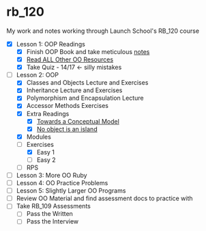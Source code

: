 # rb_120 #

My work and notes working through Launch School's RB_120 course

- [x] Lesson 1: OOP Readings
  - [x] Finish OOP Book and take meticulous [notes](./OOP_book/oop_book_notes.md)
  - [x] [Read ALL Other OO Resources](./extra_resources/)
  - [x] Take Quiz - 14/17 <- silly mistakes
- [ ] Lesson 2: OOP
  - [x] Classes and Objects Lecture and Exercises
  - [x] Inheritance Lecture and Exercises
  - [x] Polymorphism and Encapsulation Lecture
  - [x] Accessor Methods Exercises
  - [x] Extra Readings
    - [x] [Towards a Conceptual Model](https://medium.com/launch-school/towards-a-conceptual-model-of-object-oriented-programming-118eb971659f)
    - [x] [No object is an island](https://medium.com/launch-school/no-object-is-an-island-707e59ffedb4)
  - [x] Modules
  - [ ] Exercises
    - [x] Easy 1
    - [ ] Easy 2 
  - [ ] RPS
- [ ] Lesson 3: More OO Ruby
- [ ] Lesson 4: OO Practice Problems
- [ ] Lesson 5: Slightly Larger OO Programs
- [ ] Review OO Material and find assessment docs to practice with
- [ ] Take RB_109 Assessments
  - [ ] Pass the Written
  - [ ] Pass the Interview
